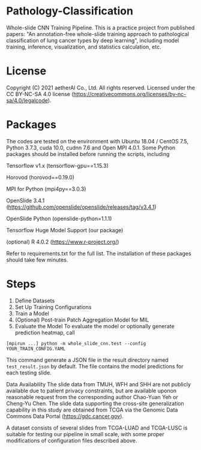 # Pathology-Classification
Whole-slide CNN Training Pipeline. This is a practice project from published papers: "An annotation-free whole-slide training approach to pathological classification of lung cancer types by deep learning", including model training, inference, visualization, and statistics calculation, etc.

# License
Copyright (C) 2021 aetherAI Co., Ltd. All rights reserved. Licensed under the CC BY-NC-SA 4.0 license (https://creativecommons.org/licenses/by-nc-sa/4.0/legalcode).

# Packages
The codes are tested on the environment with Ubuntu 18.04 / CentOS 7.5, Python 3.7.3, cuda 10.0, cudnn 7.6 and Open MPI 4.0.1. Some Python packages should be installed before running the scripts, including

Tensorflow v1.x (tensorflow-gpu==1.15.3)

Horovod (horovod==0.19.0)

MPI for Python (mpi4py==3.0.3)

OpenSlide 3.4.1 (https://github.com/openslide/openslide/releases/tag/v3.4.1)

OpenSlide Python (openslide-python=1.1.1)

Tensorflow Huge Model Support (our package)

(optional) R 4.0.2 (https://www.r-project.org/)

Refer to requirements.txt for the full list. The installation of these packages should take few minutes.


# Steps
1. Define Datasets
2. Set Up Training Configurations
3. Train a Model
4. (Optional) Post-train Patch Aggregation Model for MIL
5. Evaluate the Model
To evaluate the model or optionally generate prediction heatmap, call
```
[mpirun ...] python -m whole_slide_cnn.test --config YOUR_TRAIN_CONFIG.YAML
```

This command generate a JSON file in the result directory named `test_result.json` by default. The file contains the model predictions for each testing slide.





Data Availability
The slide data from TMUH, WFH and SHH are not publicly available due to patient privacy constraints, but are available uponon reasonable request from the corresponding author Chao-Yuan Yeh or Cheng-Yu Chen. The slide data supporting the cross-site generalization capability in this study are obtained from TCGA via the Genomic Data Commons Data Portal (https://gdc.cancer.gov).

A dataset consists of several slides from TCGA-LUAD and TCGA-LUSC is suitable for testing our pipeline in small scale, with some proper modifications of configuration files described above.
